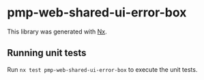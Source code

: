 # pmp-web-shared-ui-error-box

This library was generated with [Nx](https://nx.dev).

## Running unit tests

Run `nx test pmp-web-shared-ui-error-box` to execute the unit tests.

